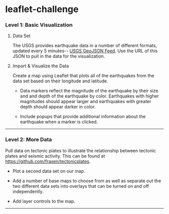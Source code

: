 # leaflet-challenge

### Level 1: Basic Visualization


1. Data Set

   The USGS provides earthquake data in a number of different formats, updated every 5 minutes-- [USGS GeoJSON Feed](http://earthquake.usgs.gov/earthquakes/feed/v1.0/geojson.php). Use the URL of this JSON to pull in the data for the visualization.

2. Import & Visualize the Data

   Create a map using Leaflet that plots all of the earthquakes from the data set based on their longitude and latitude.

   * Data markers reflect the magnitude of the earthquake by their size and and depth of the earthquake by color. Earthquakes with higher magnitudes should appear larger and earthquakes with greater depth should appear darker in color.

   * Include popups that provide additional information about the earthquake when a marker is clicked.


- - -

### Level 2: More Data


Pull data on tectonic plates to illustrate the relationship between tectonic plates and seismic activity. This can be found at <https://github.com/fraxen/tectonicplates>.


* Plot a second data set on our map.

* Add a number of base maps to choose from as well as separate out the two different data sets into overlays that can be turned on and off independently.

* Add layer controls to the map.

- - -
